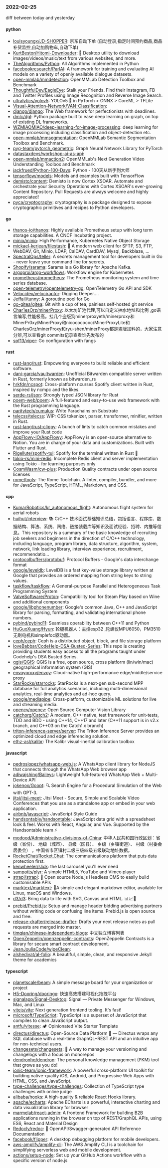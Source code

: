 ### 2022-02-25
diff between today and yesterday

#### python
* [louisyoungx/JD-SHOPPER](https://github.com/louisyoungx/JD-SHOPPER): 京东自动下单 (自动登录,指定时间预约商品,商品补货监控,自动加购物车,自动下单)
* [KurtBestor/Hitomi-Downloader](https://github.com/KurtBestor/Hitomi-Downloader): 🍰 Desktop utility to download images/videos/music/text from various websites, and more.
* [TheAlgorithms/Python](https://github.com/TheAlgorithms/Python): All Algorithms implemented in Python
* [facebookresearch/ParlAI](https://github.com/facebookresearch/ParlAI): A framework for training and evaluating AI models on a variety of openly available dialogue datasets.
* [open-mmlab/mmdetection](https://github.com/open-mmlab/mmdetection): OpenMMLab Detection Toolbox and Benchmark
* [ThoughtfulDev/EagleEye](https://github.com/ThoughtfulDev/EagleEye): Stalk your Friends. Find their Instagram, FB and Twitter Profiles using Image Recognition and Reverse Image Search.
* [ultralytics/yolov5](https://github.com/ultralytics/yolov5): YOLOv5 🚀 in PyTorch > ONNX > CoreML > TFLite
* [Visual-Attention-Network/VAN-Classification](https://github.com/Visual-Attention-Network/VAN-Classification): 
* [django/django](https://github.com/django/django): The Web framework for perfectionists with deadlines.
* [dmlc/dgl](https://github.com/dmlc/dgl): Python package built to ease deep learning on graph, on top of existing DL frameworks.
* [WZMIAOMIAO/deep-learning-for-image-processing](https://github.com/WZMIAOMIAO/deep-learning-for-image-processing): deep learning for image processing including classification and object-detection etc.
* [open-mmlab/mmsegmentation](https://github.com/open-mmlab/mmsegmentation): OpenMMLab Semantic Segmentation Toolbox and Benchmark.
* [pyg-team/pytorch_geometric](https://github.com/pyg-team/pytorch_geometric): Graph Neural Network Library for PyTorch
* [datastaxdevs/workshop-ai-as-api](https://github.com/datastaxdevs/workshop-ai-as-api): 
* [open-mmlab/mmaction2](https://github.com/open-mmlab/mmaction2): OpenMMLab's Next Generation Video Understanding Toolbox and Benchmark
* [jackfrued/Python-100-Days](https://github.com/jackfrued/Python-100-Days): Python - 100天从新手到大师
* [tensorflow/models](https://github.com/tensorflow/models): Models and examples built with TensorFlow
* [demisto/content](https://github.com/demisto/content): Demisto is now Cortex XSOAR. Automate and orchestrate your Security Operations with Cortex XSOAR's ever-growing Content Repository. Pull Requests are always welcome and highly appreciated!
* [pyca/cryptography](https://github.com/pyca/cryptography): cryptography is a package designed to expose cryptographic primitives and recipes to Python developers.

#### go
* [thanos-io/thanos](https://github.com/thanos-io/thanos): Highly available Prometheus setup with long term storage capabilities. A CNCF Incubating project.
* [minio/minio](https://github.com/minio/minio): High Performance, Kubernetes Native Object Storage
* [mickael-kerjean/filestash](https://github.com/mickael-kerjean/filestash): 🦄 A modern web client for SFTP, S3, FTP, WebDAV, Git, Minio, LDAP, CalDAV, CardDAV, Mysql, Backblaze, ...
* [SpectralOps/teller](https://github.com/SpectralOps/teller): A secrets management tool for developers built in Go - never leave your command line for secrets.
* [Shopify/sarama](https://github.com/Shopify/sarama): Sarama is a Go library for Apache Kafka.
* [argoproj/argo-workflows](https://github.com/argoproj/argo-workflows): Workflow engine for Kubernetes
* [prometheus/prometheus](https://github.com/prometheus/prometheus): The Prometheus monitoring system and time series database.
* [open-telemetry/opentelemetry-go](https://github.com/open-telemetry/opentelemetry-go): OpenTelemetry Go API and SDK
* [Velocidex/velociraptor](https://github.com/Velocidex/velociraptor): Digging Deeper....
* [Jeffail/tunny](https://github.com/Jeffail/tunny): A goroutine pool for Go
* [go-gitea/gitea](https://github.com/go-gitea/gitea): Git with a cup of tea, painless self-hosted git service
* [Char1esOrz/minerProxy](https://github.com/Char1esOrz/minerProxy): 以太坊矿池代理,可以自定义抽水地址和比例 ,go语言编写,性能极高。挂几个盗版狗minerproxyeth/minerproxy和MinerPr0xy/MinerProxy和nicococococ/MinerProxyLite和CharIesOrz/minerProxy和ryu-shen/minerProxy都是盗版加料的，大家注意分辨,可以查看git commits记录查看谁先发布的
* [spf13/viper](https://github.com/spf13/viper): Go configuration with fangs

#### rust
* [rust-lang/rust](https://github.com/rust-lang/rust): Empowering everyone to build reliable and efficient software.
* [dani-garcia/vaultwarden](https://github.com/dani-garcia/vaultwarden): Unofficial Bitwarden compatible server written in Rust, formerly known as bitwarden_rs
* [hrkfdn/ncspot](https://github.com/hrkfdn/ncspot): Cross-platform ncurses Spotify client written in Rust, inspired by ncmpc and the likes.
* [serde-rs/json](https://github.com/serde-rs/json): Strongly typed JSON library for Rust
* [poem-web/poem](https://github.com/poem-web/poem): A full-featured and easy-to-use web framework with the Rust programming language.
* [paritytech/cumulus](https://github.com/paritytech/cumulus): Write Parachains on Substrate
* [telecss/telecss](https://github.com/telecss/telecss): WIP: CSS tokenizer, parser, transformer, minifier, written in Rust.
* [rust-lang/rust-clippy](https://github.com/rust-lang/rust-clippy): A bunch of lints to catch common mistakes and improve your Rust code
* [AppFlowy-IO/AppFlowy](https://github.com/AppFlowy-IO/AppFlowy): AppFlowy is an open-source alternative to Notion. You are in charge of your data and customizations. Built with Flutter and Rust.
* [Rigellute/spotify-tui](https://github.com/Rigellute/spotify-tui): Spotify for the terminal written in Rust 🚀
* [tokio-rs/mini-redis](https://github.com/tokio-rs/mini-redis): Incomplete Redis client and server implementation using Tokio - for learning purposes only
* [CosmWasm/cw-plus](https://github.com/CosmWasm/cw-plus): Production Quality contracts under open source licenses
* [rome/tools](https://github.com/rome/tools): The Rome Toolchain. A linter, compiler, bundler, and more for JavaScript, TypeScript, HTML, Markdown, and CSS.

#### cpp
* [KumarRobotics/kr_autonomous_flight](https://github.com/KumarRobotics/kr_autonomous_flight): Autonomous flight system for aerial robots
* [huihut/interview](https://github.com/huihut/interview): 📚 C/C++ 技术面试基础知识总结，包括语言、程序库、数据结构、算法、系统、网络、链接装载库等知识及面试经验、招聘、内推等信息。This repository is a summary of the basic knowledge of recruiting job seekers and beginners in the direction of C/C++ technology, including language, program library, data structure, algorithm, system, network, link loading library, interview experience, recruitment, recommendatio…
* [protocolbuffers/protobuf](https://github.com/protocolbuffers/protobuf): Protocol Buffers - Google's data interchange format
* [google/leveldb](https://github.com/google/leveldb): LevelDB is a fast key-value storage library written at Google that provides an ordered mapping from string keys to string values.
* [taskflow/taskflow](https://github.com/taskflow/taskflow): A General-purpose Parallel and Heterogeneous Task Programming System
* [ValveSoftware/Proton](https://github.com/ValveSoftware/Proton): Compatibility tool for Steam Play based on Wine and additional components
* [google/libphonenumber](https://github.com/google/libphonenumber): Google's common Java, C++ and JavaScript library for parsing, formatting, and validating international phone numbers.
* [pybind/pybind11](https://github.com/pybind/pybind11): Seamless operability between C++11 and Python
* [HuGuoXuang/Hyun](https://github.com/HuGuoXuang/Hyun): 轮腿机器人：主控esp32 ,陀螺仪MPU6050，PM3510无刷电机和simplefoc驱动器。
* [ceph/ceph](https://github.com/ceph/ceph): Ceph is a distributed object, block, and file storage platform
* [loveBabbar/CodeHelp-DSA-Busted-Series](https://github.com/loveBabbar/CodeHelp-DSA-Busted-Series): This repo is creating providing students easy access to all the programs taught under Codehelp's DSA Busted Series.
* [qgis/QGIS](https://github.com/qgis/QGIS): QGIS is a free, open source, cross platform (lin/win/mac) geographical information system (GIS)
* [envoyproxy/envoy](https://github.com/envoyproxy/envoy): Cloud-native high-performance edge/middle/service proxy
* [StarRocks/starrocks](https://github.com/StarRocks/starrocks): StarRocks is a next-gen sub-second MPP database for full analytics scenarios, including multi-dimensional analytics, real-time analytics and ad-hoc query.
* [google/mediapipe](https://github.com/google/mediapipe): Cross-platform, customizable ML solutions for live and streaming media.
* [opencv/opencv](https://github.com/opencv/opencv): Open Source Computer Vision Library
* [catchorg/Catch2](https://github.com/catchorg/Catch2): A modern, C++-native, test framework for unit-tests, TDD and BDD - using C++14, C++17 and later (C++11 support is in v2.x branch, and C++03 on the Catch1.x branch)
* [triton-inference-server/server](https://github.com/triton-inference-server/server): The Triton Inference Server provides an optimized cloud and edge inferencing solution.
* [ethz-asl/kalibr](https://github.com/ethz-asl/kalibr): The Kalibr visual-inertial calibration toolbox

#### javascript
* [pedroslopez/whatsapp-web.js](https://github.com/pedroslopez/whatsapp-web.js): A WhatsApp client library for NodeJS that connects through the WhatsApp Web browser app
* [adiwajshing/Baileys](https://github.com/adiwajshing/Baileys): Lightweight full-featured WhatsApp Web + Multi-Device API
* [jokenox/Goopt](https://github.com/jokenox/Goopt): 🔍 Search Engine for a Procedural Simulation of the Web with GPT-3.
* [jitsi/jitsi-meet](https://github.com/jitsi/jitsi-meet): Jitsi Meet - Secure, Simple and Scalable Video Conferences that you use as a standalone app or embed in your web application.
* [airbnb/javascript](https://github.com/airbnb/javascript): JavaScript Style Guide
* [handsontable/handsontable](https://github.com/handsontable/handsontable): JavaScript data grid with a spreadsheet look & feel. Works with React, Angular, and Vue. Supported by the Handsontable team ⚡
* [modood/Administrative-divisions-of-China](https://github.com/modood/Administrative-divisions-of-China): 中华人民共和国行政区划：省级（省份）、 地级（城市）、 县级（区县）、 乡级（乡镇街道）、 村级（村委会居委会） ，中国省市区镇村二级三级四级五级联动地址数据。
* [RocketChat/Rocket.Chat](https://github.com/RocketChat/Rocket.Chat): The communications platform that puts data protection first.
* [kenwheeler/slick](https://github.com/kenwheeler/slick): the last carousel you'll ever need
* [sampotts/plyr](https://github.com/sampotts/plyr): A simple HTML5, YouTube and Vimeo player
* [strapi/strapi](https://github.com/strapi/strapi): 🚀 Open source Node.js Headless CMS to easily build customisable APIs
* [marktext/marktext](https://github.com/marktext/marktext): 📝A simple and elegant markdown editor, available for Linux, macOS and Windows.
* [d3/d3](https://github.com/d3/d3): Bring data to life with SVG, Canvas and HTML. 📊📈🎉
* [prebid/Prebid.js](https://github.com/prebid/Prebid.js): Setup and manage header bidding advertising partners without writing code or confusing line items. Prebid.js is open source and free.
* [release-drafter/release-drafter](https://github.com/release-drafter/release-drafter): Drafts your next release notes as pull requests are merged into master.
* [timqian/chinese-independent-blogs](https://github.com/timqian/chinese-independent-blogs): 中文独立博客列表
* [OpenZeppelin/openzeppelin-contracts](https://github.com/OpenZeppelin/openzeppelin-contracts): OpenZeppelin Contracts is a library for secure smart contract development.
* [JeanJouliaCode/wipeClean](https://github.com/JeanJouliaCode/wipeClean): 
* [alshedivat/al-folio](https://github.com/alshedivat/al-folio): A beautiful, simple, clean, and responsive Jekyll theme for academics

#### typescript
* [planetscale/beam](https://github.com/planetscale/beam): A simple message board for your organization or project
* [H5-Dooring/dooringx](https://github.com/H5-Dooring/dooringx): 快速高效搭建可视化拖拽平台
* [signalapp/Signal-Desktop](https://github.com/signalapp/Signal-Desktop): Signal — Private Messenger for Windows, Mac, and Linux
* [vitejs/vite](https://github.com/vitejs/vite): Next generation frontend tooling. It's fast!
* [microsoft/TypeScript](https://github.com/microsoft/TypeScript): TypeScript is a superset of JavaScript that compiles to clean JavaScript output.
* [antfu/vitesse](https://github.com/antfu/vitesse): 🏕 Opinionated Vite Starter Template
* [directus/directus](https://github.com/directus/directus): Open-Source Data Platform 🐰 — Directus wraps any SQL database with a real-time GraphQL+REST API and an intuitive app for non-technical users.
* [changesets/changesets](https://github.com/changesets/changesets): 🦋 A way to manage your versioning and changelogs with a focus on monorepos
* [dendronhq/dendron](https://github.com/dendronhq/dendron): The personal knowledge management (PKM) tool that grows as you do!
* [ionic-team/ionic-framework](https://github.com/ionic-team/ionic-framework): A powerful cross-platform UI toolkit for building native-quality iOS, Android, and Progressive Web Apps with HTML, CSS, and JavaScript.
* [type-challenges/type-challenges](https://github.com/type-challenges/type-challenges): Collection of TypeScript type challenges with online judge
* [alibaba/hooks](https://github.com/alibaba/hooks): A high-quality & reliable React Hooks library.
* [apache/echarts](https://github.com/apache/echarts): Apache ECharts is a powerful, interactive charting and data visualization library for browser
* [marmelab/react-admin](https://github.com/marmelab/react-admin): A frontend Framework for building B2B applications running in the browser on top of REST/GraphQL APIs, using ES6, React and Material Design
* [Redocly/redoc](https://github.com/Redocly/redoc): 📘 OpenAPI/Swagger-generated API Reference Documentation
* [facebook/flipper](https://github.com/facebook/flipper): A desktop debugging platform for mobile developers.
* [aws-amplify/amplify-cli](https://github.com/aws-amplify/amplify-cli): The AWS Amplify CLI is a toolchain for simplifying serverless web and mobile development.
* [actions/setup-node](https://github.com/actions/setup-node): Set up your GitHub Actions workflow with a specific version of node.js
